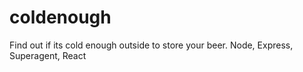 # coldenough
Find out if its cold enough outside to store your beer.  Node, Express, Superagent, React
